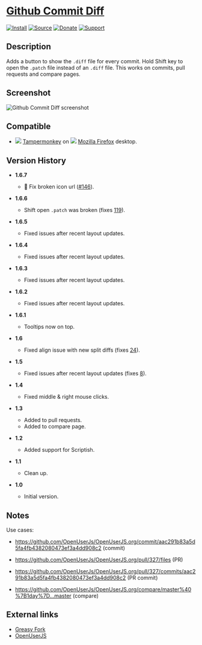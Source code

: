 # [Github Commit Diff](https://github.com/jerone/UserScripts/tree/master/Github_Commit_Diff)

[![Install](https://raw.github.com/jerone/UserScripts/master/_resources/Install-button.png)](https://github.com/jerone/UserScripts/raw/master/Github_Commit_Diff/Github_Commit_Diff.user.js)
[![Source](https://raw.github.com/jerone/UserScripts/master/_resources/Source-button.png)](https://github.com/jerone/UserScripts/blob/master/Github_Commit_Diff/Github_Commit_Diff.user.js)
[![Donate](https://raw.github.com/jerone/UserScripts/master/_resources/Donate-button.png)](https://www.paypal.com/cgi-bin/webscr?cmd=_s-xclick&hosted_button_id=VCYMHWQ7ZMBKW)
[![Support](https://raw.github.com/jerone/UserScripts/master/_resources/Support-button.png)](https://github.com/jerone/UserScripts/issues)

## Description

Adds a button to show the `.diff` file for every commit.
Hold Shift key to open the `.patch` file instead of an `.diff` file.
This works on commits, pull requests and compare pages.

## Screenshot

![Github Commit Diff screenshot](https://github.com/jerone/UserScripts/raw/master/Github_Commit_Diff/screenshot.jpg)

## Compatible

*   ![](https://raw.github.com/jerone/UserScripts/master/_resources/Tampermonkey.png) [Tampermonkey](https://addons.mozilla.org/firefox/addon/tampermonkey/) on ![](https://raw.github.com/jerone/UserScripts/master/_resources/Firefox.png) [Mozilla Firefox](http://www.mozilla.org/en-US/firefox/fx/#desktop) desktop.

## Version History

*   **1.6.7**

    *   🐛 Fix broken icon url ([#146](https://github.com/jerone/UserScripts/pull/146)).

*   **1.6.6**

    *   Shift open `.patch` was broken (fixes [119](https://github.com/jerone/UserScripts/issues/119)).

*   **1.6.5**

    *   Fixed issues after recent layout updates.

*   **1.6.4**

    *   Fixed issues after recent layout updates.

*   **1.6.3**

    *   Fixed issues after recent layout updates.

*   **1.6.2**

    *   Fixed issues after recent layout updates.

*   **1.6.1**

    *   Tooltips now on top.

*   **1.6**

    *   Fixed align issue with new split diffs (fixes [24](https://github.com/jerone/UserScripts/issues/24)).

*   **1.5**

    *   Fixed issues after recent layout updates (fixes [8](https://github.com/jerone/UserScripts/issues/8)).

*   **1.4**

    *   Fixed middle & right mouse clicks.

*   **1.3**

    *   Added to pull requests.
    *   Added to compare page.

*   **1.2**

    *   Added support for Scriptish.

*   **1.1**

    *   Clean up.

*   **1.0**

    *   Initial version.

## Notes

Use cases:

*   <https://github.com/OpenUserJs/OpenUserJS.org/commit/aac291b83a5d5fa4fb4382080473ef3a4dd908c2> (commit)

*   <https://github.com/OpenUserJs/OpenUserJS.org/pull/327/files> (PR)

*   <https://github.com/OpenUserJs/OpenUserJS.org/pull/327/commits/aac291b83a5d5fa4fb4382080473ef3a4dd908c2>
    (PR commit)

*   <https://github.com/OpenUserJs/OpenUserJS.org/compare/master%40%7B1day%7D...master> (compare)

## External links

*   [Greasy Fork](https://greasyfork.org/scripts/77)
*   [OpenUserJS](https://openuserjs.org/scripts/jerone/Github_Commit_Diff)

